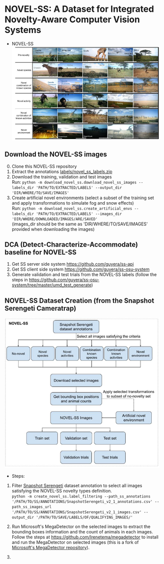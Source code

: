 # NOVEL-SS: A Dataset for Integrated Novelty-Aware Computer Vision Systems 

* NOVEL-SS
![NOVEL-SS Novelty Categories](/create_novel_ss/sample_images.jpg)


## Download the NOVEL-SS images
0. Clone this NOVEL-SS repository
1. Extract the annotations [labels/novel_ss_labels.zip](/labels/novel_ss_labels.zip)
2. Download the training, validation and test images  
   Run: `python -m download_novel_ss.download_novel_ss_images --labels_dir 'PATH/TO/EXTRACTED/LABELS' --output_dir 'DIR/WHERE/TO/SAVE/IMAGES'`
3. Create artificial novel environments (select a subset of the training set and apply transformations to simulate fog and snow effects)  
    Run: `python -m download_novel_ss.create_artificial_envs --labels_dir 'PATH/TO/EXTRACTED/LABELS' --images_dir 'DIR/WHERE/DOWNLOADED/IMAGES/ARE/SAVED'`  
    (images_dir should be the same as 'DIR/WHERE/TO/SAVE/IMAGES' provided when downloading the images)


## DCA (Detect-Characterize-Accommodate) baseline for NOVEL-SS
1. Get SS server side system https://github.com/guyera/ss-api
2. Get SS client side system https://github.com/guyera/ss-osu-system
3. Generate validation and test trials from the NOVEL-SS labels (follow the steps in https://github.com/guyera/ss-osu-system/tree/master/umd_test_generate)


## NOVEL-SS Dataset Creation (from the Snapshot Serengeti Cameratrap)

![NOVEL-SS Creation process](/create_novel_ss/NOVEL-SS_Flowchart.jpg)

- Steps:
1. Filter [Snapshot Serengeti](https://lila.science/datasets/snapshot-serengeti) dataset annotation to select all images satisfying the NOVEL-SS novelty types definition.  
`python -m create_novel_ss.label_filtering --path_ss_annotations '/PATH/TO/SS/ANNOTATIONS/SnapshotSerengeti_v2_1_annotations.csv' --path_ss_images_url '/PATH/TO/SS/ANNOTATIONS/SnapshotSerengeti_v2_1_images.csv' --output_dir '/PATH/TO/SAVE/LABELS/OF/QUALIFYING_IMAGES/'`

2. Run Microsoft's MegaDetector on the selected images to extract the bounding boxes information and the count of animals in each images. Follow the steps at https://github.com/Irenetema/megadetector to install and run the MegaDetector on selected images (this is a fork of [Microsoft's MegaDetector repository](https://github.com/microsoft/CameraTraps/tree/main/archive)).

3. 





